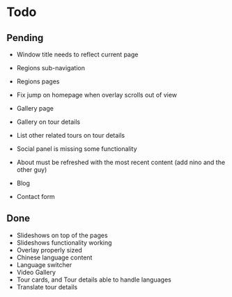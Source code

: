 # Todo

## Pending

- Window title needs to reflect current page
- Regions sub-navigation
- Regions pages
- Fix jump on homepage when overlay scrolls out of view
- Gallery page

- Gallery on tour details
- List other related tours on tour details

- Social panel is missing some functionality
- About must be refreshed with the most recent content (add nino and the other guy)
- Blog
- Contact form

## Done

- Slideshows on top of the pages
- Slideshows functionality working
- Overlay properly sized
- Chinese language content
- Language switcher
- Video Gallery
- Tour cards, and Tour details able to handle languages
- Translate tour details
